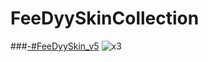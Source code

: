 # FeeDyySkinCollection
###[-#FeeDyySkin_v5](https://feedyy.s-ul.eu/1o9vVmmP)
![x3](https://feedyy.s-ul.eu/zlgNK3WU)
